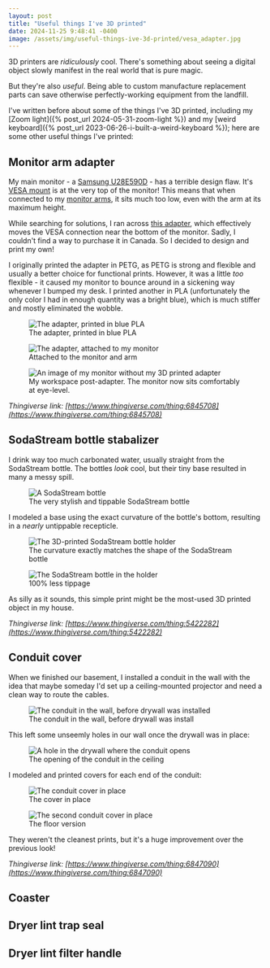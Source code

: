 ```yaml
---
layout: post
title: "Useful things I've 3D printed"
date: 2024-11-25 9:48:41 -0400
image: /assets/img/useful-things-ive-3d-printed/vesa_adapter.jpg
---
```


3D printers are _ridiculously_ cool. There's something about seeing a digital object slowly manifest in the real world that is pure magic.

But they're also _useful_. Being able to custom manufacture replacement parts can save otherwise perfectly-working equipment from the landfill.

I've written before about some of the things I've 3D printed, including my [Zoom light]({% post_url 2024-05-31-zoom-light %}) and my [weird keyboard]({% post_url 2023-06-26-i-built-a-weird-keyboard %}); here are some other useful things I've printed:

## Monitor arm adapter

My main monitor - a [Samsung U28E590D](https://www.samsung.com/nz/business/monitors/flat/uhd-lu28e590ds-xy/) - has a terrible design flaw. It's [VESA mount](https://en.wikipedia.org/wiki/Flat_Display_Mounting_Interface) is at the very top of the monitor! This means that when connected to my [monitor arms](https://store.hermanmiller.com/office-furniture-desk-accessories-organization/jarvis-dual-monitor-arm/100348287.html?lang=en_CA&sku=100348287), it sits much too low, even with the arm at its maximum height.

While searching for solutions, I ran across [this adapter](https://www.monlines.com/portfolio-item/monlines-v014-vesa-adapter-for-samsung-u28e590d/), which effectively moves the VESA connection near the bottom of the monitor. Sadly, I couldn't find a way to purchase it in Canada. So I decided to design and print my own!

I originally printed the adapter in PETG, as PETG is strong and flexible and usually a better choice for functional prints. However, it was a little _too_ flexible - it caused my monitor to bounce around in a sickening way whenever I bumped my desk. I printed another in PLA (unfortunately the only color I had in enough quantity was a bright blue), which is much stiffer and mostly eliminated the wobble.

<figure>
    <img loading="lazy" src="{{ '/assets/img/useful-things-ive-3d-printed/vesa_adapter.jpg' | relative_url }}" alt="The adapter, printed in blue PLA" />
    <figcaption>The adapter, printed in blue PLA</figcaption>
</figure>

<figure>
    <img loading="lazy" src="{{ '/assets/img/useful-things-ive-3d-printed/vesa_adapter_attached.jpg' | relative_url }}" alt="The adapter, attached to my monitor" />
    <figcaption>Attached to the monitor and arm</figcaption>
</figure>

<figure>
    <img loading="lazy" src="{{ '/assets/img/useful-things-ive-3d-printed/desk.jpg' | relative_url }}" alt="An image of my monitor without my 3D printed adapter" />
    <figcaption>My workspace post-adapter. The monitor now sits comfortably at eye-level.</figcaption>
</figure>

_Thingiverse link: [https://www.thingiverse.com/thing:6845708](https://www.thingiverse.com/thing:6845708)_

## SodaStream bottle stabalizer

I drink way too much carbonated water, usually straight from the SodaStream bottle. The bottles _look_ cool, but their tiny base resulted in many a messy spill.

<figure>
    <img loading="lazy" src="{{ '/assets/img/useful-things-ive-3d-printed/sodastream_bottle.jpg' | relative_url }}" alt="A SodaStream bottle" />
    <figcaption>The very stylish and tippable SodaStream bottle</figcaption>
</figure>

I modeled a base using the exact curvature of the bottle's bottom, resulting in a _nearly_ untippable recepticle.

<figure>
    <img loading="lazy" src="{{ '/assets/img/useful-things-ive-3d-printed/sodastream_holder.jpg' | relative_url }}" alt="The 3D-printed SodaStream bottle holder" />
    <figcaption>The curvature exactly matches the shape of the SodaStream bottle</figcaption>
</figure>

<figure>
    <img loading="lazy" src="{{ '/assets/img/useful-things-ive-3d-printed/sodastream_holder_with_bottle.jpg' | relative_url }}" alt="The SodaStream bottle in the holder" />
    <figcaption>100% less tippage</figcaption>
</figure>

As silly as it sounds, this simple print might be the most-used 3D printed object in my house.

_Thingiverse link: [https://www.thingiverse.com/thing:5422282](https://www.thingiverse.com/thing:5422282)_

## Conduit cover

When we finished our basement, I installed a conduit in the wall with the idea that maybe someday I'd set up a ceiling-mounted projector and need a clean way to route the cables.

<figure>
    <img loading="lazy" src="{{ '/assets/img/useful-things-ive-3d-printed/conduit_in_wall.jpg' | relative_url }}" alt="The conduit in the wall, before drywall was installed" />
    <figcaption>The conduit in the wall, before drywall was install</figcaption>
</figure>

This left some unseemly holes in our wall once the drywall was in place:

<figure>
    <img loading="lazy" src="{{ '/assets/img/useful-things-ive-3d-printed/conduit_no_cover.jpg' | relative_url }}" alt="A hole in the drywall where the conduit opens" />
    <figcaption>The opening of the conduit in the ceiling</figcaption>
</figure>

I modeled and printed covers for each end of the conduit:

<figure>
    <img loading="lazy" src="{{ '/assets/img/useful-things-ive-3d-printed/conduit_with_cover.jpg' | relative_url }}" alt="The conduit cover in place" />
    <figcaption>The cover in place</figcaption>
</figure>

<figure>
    <img loading="lazy" src="{{ '/assets/img/useful-things-ive-3d-printed/conduit_with_cover_2.jpg' | relative_url }}" alt="The second conduit cover in place" />
    <figcaption>The floor version</figcaption>
</figure>

They weren't the cleanest prints, but it's a huge improvement over the previous look!

_Thingiverse link: [https://www.thingiverse.com/thing:6847090](https://www.thingiverse.com/thing:6847090)_

## Coaster

## Dryer lint trap seal

## Dryer lint filter handle
